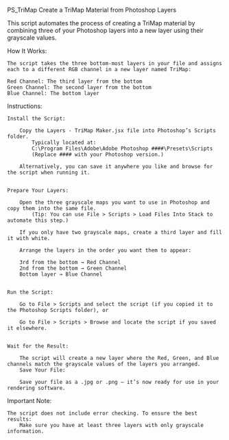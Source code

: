 PS_TriMap
Create a TriMap Material from Photoshop Layers

This script automates the process of creating a TriMap material by combining three of your Photoshop layers into a new layer using their grayscale values.

How It Works:
	
	The script takes the three bottom-most layers in your file and assigns each to a different RGB channel in a new layer named TriMap:
	
	Red Channel: The third layer from the bottom
	Green Channel: The second layer from the bottom
	Blue Channel: The bottom layer



Instructions:

	Install the Script:
	
		Copy the Layers - TriMap Maker.jsx file into Photoshop’s Scripts folder.
			Typically located at:
			C:\Program Files\Adobe\Adobe Photoshop ####\Presets\Scripts
			(Replace #### with your Photoshop version.)
		
		Alternatively, you can save it anywhere you like and browse for the script when running it.
	

	Prepare Your Layers:
		
		Open the three grayscale maps you want to use in Photoshop and copy them into the same file.
			(Tip: You can use File > Scripts > Load Files Into Stack to automate this step.)
		
		If you only have two grayscale maps, create a third layer and fill it with white.
		
		Arrange the layers in the order you want them to appear:
		
		3rd from the bottom → Red Channel
		2nd from the bottom → Green Channel
		Bottom layer → Blue Channel
	

	Run the Script:
	
		Go to File > Scripts and select the script (if you copied it to the Photoshop Scripts folder), or
	
		Go to File > Scripts > Browse and locate the script if you saved it elsewhere.
		
	
	Wait for the Result:
		
		The script will create a new layer where the Red, Green, and Blue channels match the grayscale values of the layers you arranged.
		Save Your File:
		
		Save your file as a .jpg or .png — it’s now ready for use in your rendering software.
	
	
	
	
	
Important Note:

	The script does not include error checking. To ensure the best results:
		Make sure you have at least three layers with only grayscale information.
